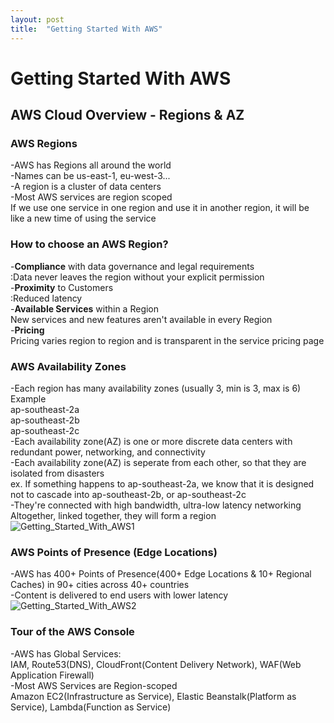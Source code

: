 ```yaml
---
layout: post
title:  "Getting Started With AWS"
---
```


# Getting Started With AWS
## AWS Cloud Overview - Regions & AZ
### AWS Regions
-AWS has Regions all around the world <br/>
-Names can be us-east-1, eu-west-3... <br/>
-A region is a cluster of data centers <br/>
-Most AWS services are region scoped <br/>
If we use one service in one region and use it in another region, it will be like a new time of using the service <br/>

### How to choose an AWS Region? <br/>
-**Compliance** with data governance and legal requirements <br/>
:Data never leaves the region without your explicit permission <br/>
-**Proximity** to Customers <br/>
:Reduced latency <br/>
-**Available Services** within a Region <br/>
New services and new features aren't available in every Region <br/>
-**Pricing** <br/>
Pricing varies region to region and is transparent in the service pricing page <br/>

### AWS Availability Zones 
-Each region has many availability zones (usually 3, min is 3, max is 6) <br/>
Example <br/>
ap-southeast-2a <br/>
ap-southeast-2b <br/>
ap-southeast-2c <br/>
-Each availability zone(AZ) is one or more discrete data centers with redundant power, networking, and connectivity <br/>
-Each availability zone(AZ) is seperate from each other, so that they are isolated from disasters <br/>
ex. If something happens to ap-southeast-2a, we know that it is designed not to cascade into ap-southeast-2b, or ap-southeast-2c <br/>
-They're connected with high bandwidth, ultra-low latency networking <br/>
Altogether, linked together, they will form a region <br/>
![Getting_Started_With_AWS1](https://github.com/growingpenguin/growingpenguin.github.io/assets/110277903/1fa1a9ea-1bdf-4a7d-be6b-afd73e1f8d60) <br/>
### AWS Points of Presence (Edge Locations)
-AWS has 400+ Points of Presence(400+ Edge Locations & 10+ Regional Caches) in 90+ cities across 40+ countries <br/>
-Content is delivered to end users with lower latency <br/>
![Getting_Started_With_AWS2](https://github.com/growingpenguin/growingpenguin.github.io/assets/110277903/b095bdd3-a3f1-4589-ba67-38d1c20fdcc9)<br/>
### Tour of the AWS Console
-AWS has Global Services: <br/>
IAM, Route53(DNS), CloudFront(Content Delivery Network), WAF(Web Application Firewall) <br/>
-Most AWS Services are Region-scoped <br/>
Amazon EC2(Infrastructure as Service), Elastic Beanstalk(Platform as Service), Lambda(Function as Service) <br/>



